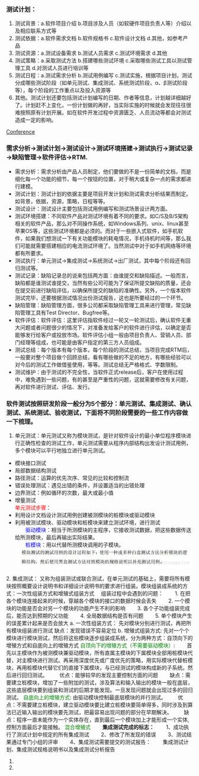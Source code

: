 ### 测试计划：
1. 测试背景：a.软件项目介绍    b.项目涉及人员（如软硬件项目负责人等）介绍以及相应联系方式等
2. 测试依据：a.软件需求文档    b.软件规格书     c.软件设计文档      d.其他，如参考产品
3. 测试资源：a.测试设备需求    b.测试人员需求    c.测试环境需求     d.其他
4. 测试策略：a.采取测试方法    b.搭建哪些测试环境   c.采取哪些测试工具以测试管理工具    d.对测试人员进行培训等
5. 测试日程：a.测试需求分析    b.测试用例编写   c.测试实施，根据项目计划，测试分成哪些测试阶段（如单元测试、集成测试、系统测试阶段，α、β测试阶段等），每个阶段的工作重点以及投入资源等
6. 其他。测试计划还要包括测试计划编写的日期、作者等信息，计划越详细越好了。计划赶不上变化，一份计划做的再好，当实际实施的时候就会发现往往很难按照原有计划开展。如在软件开发过程中资源匮乏、人员流动等都会对测试造成一定的影响。

[Conference](https://blog.csdn.net/u010177286/article/details/50358720) 
### 需求分析→测试计划→测试设计→测试环境搭建→测试执行→测试记录→缺陷管理→软件评估→RTM.

- 需求分析：需求分析由产品人员制定，他们要做的不是一份简单的文档，而是细化每一个功能的细节，每一个按钮的位置，对于稍大或复杂一点的需求都进行建模。
- 测试计划：测试计划的依据主要是项目开发计划和测试需求分析结果而制定。如背景，依据，资源，策略，日程等等。
- 测试设计：测试设计主要包括测试用例编写和测试场景设计两方面。
- 测试环境搭建：不同软件产品对测试环境有着不同的要求。如C/S及B/S架构相关的软件产品，那么对不同操作系统，如Windows系列、unix、linux甚至苹果OS等，这些测试环境都是必须的。而对于一些嵌入式软件，如手机软件，如果我们想测试一下有关功能模块的耗电情况，手机待机时间等，那么我们可能就需要搭建相应的电流测试环境了。当然测试中对于如手机网络等环境都有所要求。
- 测试执行：单元测试→集成测试→系统测试→出厂测试，其中每个阶段还有回归测试等。
- 测试记录：缺陷记录总的说来包括两方面：由谁提交和缺陷描述。一般而言，缺陷都是谁测试谁提交，当然有些公司可能为了保证所提交缺陷的质量，还会在提交前进行缺陷评估，以确保所提交的缺陷的准确性。另外，一个版本软件测试完毕，还要根据测试情况出份测试报告，这也是所要经过的一个环节。 
- 缺陷管理：缺陷管理方面，很多公司都采取缺陷管理工具来进行管理，常见缺陷管理工具有Test Director、Bugfree等。
- 软件评估：软件评估：这里评估指软件经过一轮又一轮测试后，确认软件无重大问题或者问题很少的情况下，对准备发给客户的软件进行评估，以确定是否能够发行给客户或投放市场。软件评估小组一般由项目负责人、营销人员、部门经理等组成，也可能是由客户指定的第三方人员组成。
- 测试总结：每个版本有每个版本，每个阶段的测试总结，当项目完成RTM后，一般要对整个项目做个回顾总结，看有哪些做的不足的地方，有哪些经验可以对今后的测试工作做借鉴使用，等等。测试总结无严格格式、字数限制。
- 测试维护：由于测试的不完全性，当软件正式release后，客户在使用过程中，难免遇到一些问题，有的甚至是严重性的问题，这就需要修改有关问题，再对软件进行测试、评估、发行。

### 软件测试按照研发阶段一般分为5个部分：单元测试、集成测试、确认测试、系统测试、验收测试，下面将不同阶段需要的一些工作内容做一下梳理。

1. 单元测试：单元测试又称为模块测试，是针对软件设计的最小单位程序模块进行正确性检查的测试工作，单元测试需要从程序内部结构出发设计测试用例，多个模块可以平行地独立进行单元测试。<br>
- 模块接口测试
- 局部数据结构测试
- 路径测试：运算的优先次序、常见的比较和控制流
- 错误处理测试：遇见出错的条件，并设置适当的出错处理
- 边界测试：例如循环的次数，最大或最小值
- 增量测试
<br><font color=red>单元测试步骤</font>：  
- 利用设计文档设计测试用例创建被测模块的桩模块或驱动模块
- 利用被测试模块、驱动模块和桩模块来建立测试环境，进行测试  
&emsp;&emsp;<font color=blue>驱动模块</font>：相当于所测模块的主程序，它接收测试数据，把这些数据传送给所测模块，最后再输出实际结果。  
&emsp;&emsp;<font color=blue>桩模块</font>：用以代替所测模块调用的子模块。  
![单元测试](../doc/单元测试.png)
</font>
2.  集成测试：  
又称为组装测试或联合测试，在单元测试的基础上，需要将所有模块按照概要设计说明书和详细设计说明书的要求进行组装。模块组装成系统的方式：一次性组装方式和增殖式组装方式    
&emsp;组装过程中会遇到的问题：  
&emsp;&emsp;1. 在把各个模块连接起来的时候，穿越各个模块的接口的数据时候会丢失  
&emsp;&emsp;2.  一个模块的功能是否会对另一个模块的功能产生不利的影响  
&emsp;&emsp;3. 各个子功能组装完成后，能否达到预期的父功能  
&emsp;&emsp;4. 全局数据结构是否有问题  
&emsp;&emsp;5. 单个模块产生的误差累计起来是否会放大  
a. 一次性组装方式：  
先对模块分别进行测试，再把所有模块组装进行测试  
缺点：发现错误不容易定位  
b. 增殖式组装方式:  
先对一个个模块进行模块测试，然后将这些模块逐步组装成系统，分为两种方式：自顶向下的增殖方式和自底向上的增殖方式  
<font color=green>自顶向下的增殖方式（不需要驱动模块）</font>:  
&emsp;&emsp;首先以主模块作为被测模块兼驱动模块，所有直属主模块的下属模块全部用桩模块代替，对主模块进行测试。再采用深度优先或广度优先的策略，用实际模块代替桩模块，再用桩模块代替它们的直接下属模块，与已经测试的模块构成新的子系统。然后进行回归测试。  
&emsp;&emsp;优点：能够较早的发现主要控制方面的问题  
&emsp;&emsp;缺点：需要建立桩模块，增加了一些附加的测试，涉及算法和输入输出的模块一般在底层，这些底层模块要到组装和测试的后期才能发现。一旦发现问题就会出现过多的回归测试。  
<font color=green>自底向上的增殖方式</font>:  
由驱动模块控制最底层模块的并行测试。  
&emsp;&emsp;优点：不需要建立桩模块，建立驱动模块要比建立桩模块要简单得多，同时涉及到算法已近输入输出的模块要先测试，把最容易出现问题的部分在早期解决。  
&emsp;&emsp;缺点：程序一直未能作为一个实体存在，直到最后一个模块加上才能形成一个实体,控制方面最后才能接触。  
<font color=green>混合增殖式</font>  
&emsp;&emsp;<b>集成测试完成的标志：</b>  
&emsp;&emsp;1、成功执行了测试计划中规定的所有集成测试  
&emsp;&emsp;2、修改了所发现的错误  
&emsp;&emsp;3、测试结果通过专门小组的评审  
&emsp;&emsp;4、集成测试需要提交的测试报告：  
&emsp;&emsp;集成测试计划、集成测试规格说明书以及集成测试分析报告

1. 
2.  